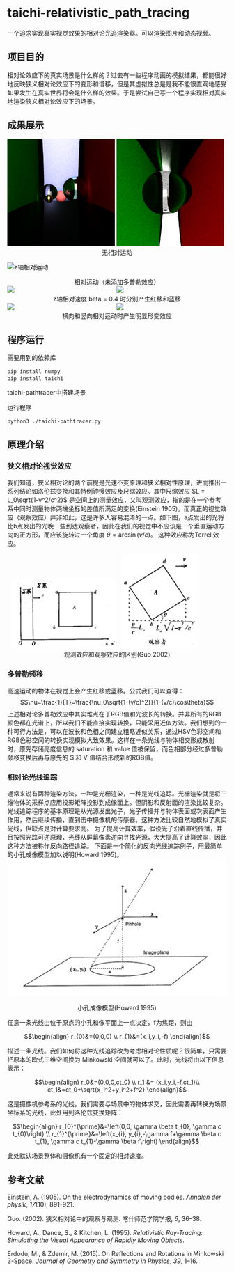 # taichi-relativistic_path_tracing
一个追求实现真实视觉效果的相对论光追渲染器。可以渲染图片和动态视频。
## 项目目的
相对论效应下的真实场景是什么样的？过去有一些程序动画的模拟结果，都能很好地反映狭义相对论效应下的变形和谱移，但是其虚拟性总是是我不能很直观地感受如果发生在真实世界将会是什么样的效果。于是尝试自己写一个程序实现相对真实地渲染狭义相对论效应下的场景。
## 成果展示

<div>
  <img src="images/example_0.png" style="display: inline-block; width: 49%;">
  <img src="images/example_2.png" style="display: inline-block; width: 49%;">
</div>
<center>无相对运动</center>

![z轴相对运动](images/example_0.gif)
<center>相对运动（未添加多普勒效应）</center>
<div>
  <img src="images/example_0_1.gif" style="display: inline-block; width: 49%;">
  <img src="images/example_0_2.gif" style="display: inline-block; width: 49%;">
</div>
<center>z轴相对速度 beta = 0.4 时分别产生红移和蓝移 </center>

<div>
  <img src="images/example_0_3.gif" style="display: inline-block; width: 49%;">
  <img src="images/example_0_4.gif" style="display: inline-block; width: 49%;">
</div>
<center>横向和竖向相对运动时产生明显形变效应</center>

## 程序运行
需要用到的依赖库
```
pip install numpy
pip install taichi
```
taichi-pathtracer中搭建场景

运行程序
```
python3 ./taichi-pathtracer.py
```


## 原理介绍
### 狭义相对论视觉效应
我们知道，狭义相对论的两个前提是光速不变原理和狭义相对性原理，进而推出一系列结论如洛伦兹变换和其特例钟慢效应及尺缩效应。其中尺缩效应 $L = L_0\sqrt{1-v^2/c^2}$ 是空间上的测量效应，又叫观测效应，指的是在一个参考系中同时测量物体两端坐标的差值所满足的变换(Einstein 1905)。而真正的视觉效应（观察效应）并非如此，这是许多人容易混淆的一点。如下图，a点发出的光将比b点发出的光晚一些到达观察者，因此在我们的视觉中不应该是一个垂直运动方向的正方形，而应该旋转过一个角度 $\theta = \arcsin{(v/c)}$。 
这种效应称为Terrell效应。

<div>
  <img src="images/01.png" style="display: inline-block; width: 48%;">
  <img src="images/02.png" style="display: inline-block; width: 35%;">
</div>

<center>观测效应和观察效应的区别(Guo 2002)</center>


### 多普勒频移
高速运动的物体在视觉上会产生红移或蓝移。公式我们可以查得：
$$\nu=\frac{1}{T}=\frac{\nu_0\sqrt{1-(v/c)^2}}{1-(v/c)\cos\theta}$$
上述相对论多普勒效应中其实难点在于RGB值和光波长的转换。并非所有的RGB颜色都在光谱上，所以我们不能直接实现转换，只能采用近似方法。我们想到的一种可行方法是，可以在波长和色相之间建立粗略近似关系，通过HSV色彩空间和RGB色彩空间的转换实现模拟大致效果。这样在一条光线与物体相交形成散射时，原先存储亮度信息的 saturation 和 value 值被保留，而色相部分经过多普勒频移变换后再与原先的 S 和 V 值结合形成新的RGB值。

### 相对论光线追踪
通常来说有两种渲染方法，一种是光栅渲染，一种是光线追踪。光栅渲染就是将三维物体的采样点应用投影矩阵投影到成像面上。但阴影和反射面的渲染比较复杂。光线追踪程序的基本原理是从光源发出光子，光子传播并与物体表面或次表面产生作用，然后继续传播，直到击中摄像机的传感器。这种方法比较自然地模拟了真实光线，但缺点是对计算要求高。
为了提高计算效率，假设光子沿着直线传播，并且按照光路可逆原理，光线从屏幕像素逆向寻找光源，大大提高了计算效率，因此这种方法被称作反向路径追踪。
下面是一个简化的反向光线追踪例子，用最简单的小孔成像模型加以说明(Howard 1995)。
![小孔成像模型](images/pinhole.png)
<center>小孔成像模型(Howard 1995)</center>

任意一条光线由位于原点的小孔和像平面上一点决定，f为焦距，则由

$$\begin{align}
r_{0}&=(0,0,0) \\
r_{1}&=(x_i,y_i,-f)
\end{align}$$

描述一条光线。我们如何将这种光线追踪改为考虑相对论性质呢？很简单，只需要把原本的欧式三维空间换为 Minkowski 空间就可以了。此时，光线将由以下信息表示：

$$\begin{align}
r_0&=(0,0,0,ct_0) \\
r_1 &= (x_i,y_i,-f,ct_1)\\
ct_1&=ct_0+\sqrt{x_i^2+y_i^2+f^2} 
\end{align}$$

这是摄像机参考系的光线。我们需要与场景中的物体求交，因此需要再转换为场景坐标系的光线，此处用到洛伦兹变换矩阵：

$$\begin{align}
r_{0}^{\prime}&=\left(0,0, \gamma \beta t_{0}, \gamma c t_{0}\right) \\
r_{1}^{\prime}&=\left(x_{i}, y_{i},-\gamma f+\gamma \beta c t_{1}, \gamma c t_{1}-\gamma \beta f\right) 
\end{align}$$

此处默认场景整体和摄像机有一个固定的相对速度。

## 参考文献
Einstein, A. (1905). On the electrodynamics of moving bodies. _Annalen der physik_, _17_(10), 891-921.

Guo. (2002). 狭义相对论中的观察与观测. 喀什师范学院学报, _6_, 36–38.

Howard, A., Dance, S., & Kitchen, L. (1995). _Relativistic Ray-Tracing: Simulating the Visual Appearance of Rapidly Moving Objects_.

Erdodu, M., & Zdemir, M. (2015). On Reflections and Rotations in Minkowski 3-Space. _Journal of Geometry and Symmetry in Physics_, _39_, 1–16.
